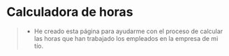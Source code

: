 # Calculadora de horas

> - He creado esta página para ayudarme con el proceso de calcular las horas que han trabajado los empleados en la empresa de mi tío.
